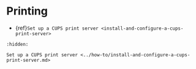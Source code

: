 # Printing

* {ref}`Set up a CUPS print server <install-and-configure-a-cups-print-server>`


```{toctree}
:hidden:

Set up a CUPS print server <../how-to/install-and-configure-a-cups-print-server.md>
```
